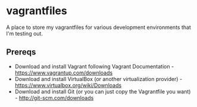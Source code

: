vagrantfiles
============

A place to store my vagrantfiles for various development environments that I'm testing out.

Prereqs
-
 - Download and install Vagrant following Vagrant Documentation - https://www.vagrantup.com/downloads
 - Download and install VirtualBox (or another virtualization provider) - https://www.virtualbox.org/wiki/Downloads 
 - Download and install Git (or you can just copy the Vagrantfile you want) - http://git-scm.com/downloads

